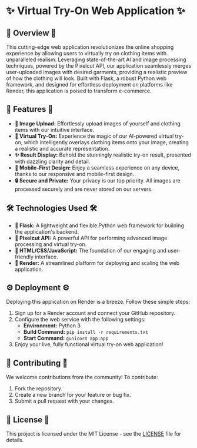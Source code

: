 # ✨ Virtual Try-On Web Application ✨

## 🌟 Overview 🌟

This cutting-edge web application revolutionizes the online shopping experience by allowing users to virtually try on clothing items with unparalleled realism. Leveraging state-of-the-art AI and image processing techniques, powered by the Pixelcut API, our application seamlessly merges user-uploaded images with desired garments, providing a realistic preview of how the clothing will look. Built with Flask, a robust Python web framework, and designed for effortless deployment on platforms like Render, this application is poised to transform e-commerce.

## 🚀 Features 🚀

*   **📸 Image Upload:** Effortlessly upload images of yourself and clothing items with our intuitive interface.
*   **👗 Virtual Try-On:** Experience the magic of our AI-powered virtual try-on, which intelligently overlays clothing items onto your image, creating a realistic and accurate representation.
*   **✨ Result Display:** Behold the stunningly realistic try-on result, presented with dazzling clarity and detail.
*   **📱 Mobile-First Design:** Enjoy a seamless experience on any device, thanks to our responsive and mobile-first design.
*   **🔒 Secure and Private:** Your privacy is our top priority. All images are processed securely and are never stored on our servers.

## 🛠️ Technologies Used 🛠️

*   **🐍 Flask:** A lightweight and flexible Python web framework for building the application's backend.
*   **🧠 Pixelcut API:** A powerful API for performing advanced image processing and virtual try-on.
*   **🎨 HTML/CSS/JavaScript:** The foundation of our engaging and user-friendly interface.
*   **🚀 Render:** A streamlined platform for deploying and scaling the web application.

## ⚙️ Deployment ⚙️

Deploying this application on Render is a breeze. Follow these simple steps:

1.  Sign up for a Render account and connect your GitHub repository.
2.  Configure the web service with the following settings:
    *   **Environment:** Python 3
    *   **Build Command:** `pip install -r requirements.txt`
    *   **Start Command:** `gunicorn app:app`
3.  Enjoy your live, fully functional virtual try-on web application!

## 🙌 Contributing 🙌

We welcome contributions from the community! To contribute:

1.  Fork the repository.
2.  Create a new branch for your feature or bug fix.
3.  Submit a pull request with your changes.

## 📜 License 📜

This project is licensed under the MIT License - see the [LICENSE](LICENSE) file for details.
